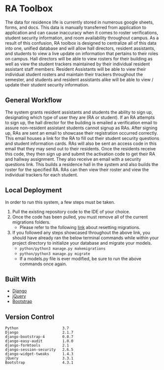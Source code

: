 # RA Toolbox

The data for residence life is currently stored in numerous google sheets, forms, and docs. This data is manually transferred from application to application and can cause inaccuracy when it comes to roster verifications, student security information, and room availability throughout campus. As a result of this confusion, RA toolbox is designed to centralize all of this data into one, unified database and will allow hall directors, resident assistants, and students to view a live update on information that pertains to their roles on campus. Hall directors will be able to view rosters for their building as well as view the student trackers maintained by their individual resident assistant staff members. Resident Assistants will be able to view their individual student rosters and maintain their trackers throughout the semester, and students and resident assistants alike will be able to view / update their student security information. 

## General Workflow
The system grants resident assistants and students the ability to sign up, designating which type of user they are (RA or student). If an RA attempts to sign up, the hall director for the building is emailed a verification email to assure non-resident assistant students cannot signup as RAs. After signing up, RAs are  sent an email to showcase their registration occurred correctly. This email houses a link for the RA to fill out their student security questions and student information cards. RAs will also be sent an access code in this email that they may send out to their residents. Once the residents receive this code, they then sign up and submit the activation code to get their RA and hallway assignment. They also receive an email with a security questions link. This builds a residence hall in the system and also builds the roster for the specified RA. RAs can then view their roster and view the individual trackers for each student. 

## Local Deployment 
In order to run this system, a few steps must be taken.
1) Pull the existing repository code to the IDE of your choice.
2) Once the code has been pulled, you must remove all of the current migrations folders.
     - Please refer to the following [link](https://simpleisbetterthancomplex.com/tutorial/2016/07/26/how-to-reset-migrations.html)  about resetting migrations.
3) If you followed any steps showcased throughout the above link, you should have already ran the below terminal commands while within your project directory to initialize your database and migrate your models.
     - ```python/python3 manage.py makemigrations```
     - ```python/python3 manage.py migrate```
     - If a models.py file is ever modified, be sure to run the above commands once again. 



## Built With
- [Django](https://www.djangoproject.com/)
- [jQuery](https://jquery.com/)
- [Bootstrap](https://getbootstrap.com/)


## Version Control
```
Python                    3.7
Django                    2.1.7
django-bootstrap-4        0.0.7
django-easy-audit         1.0.0
django-formtools          2.1
django-session-security   2.6.5
django-widget-tweaks      1.4.3
jQuery                    3.3.1
Bootstrap                 4.3.1
```



